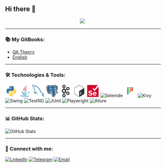 ## Hi there 👋

<div id="header" align="center">
  <img src="https://i.gifer.com/origin/07/0712a3da4204ed312ec28629ce2fd29c_w200.gif" width="200"/>
  
  <!-- Счётчик просмотров -->
  <img src="https://komarev.com/ghpvc/?username=KazeKaze93&style=flat-square&color=blue" alt=""/>
</div>

---

### 📚 My GitBooks:
- [QA Theory](https://kaze.gitbook.io/qa-theory)
- [English](https://kaze.gitbook.io/english)

---

### 🛠️ Technologies & Tools:
<!-- Иконки технологий, которые вы хотите видеть -->
<div>
  <img src="https://github.com/devicons/devicon/blob/master/icons/python/python-original.svg" title="Python" alt="Python" width="40" height="40"/>
  <img src="https://github.com/devicons/devicon/blob/master/icons/java/java-original.svg" title="Java" alt="Java" width="40" height="40"/>
  <img src="https://github.com/devicons/devicon/blob/master/icons/mysql/mysql-original.svg" title="MySQL" alt="MySQL" width="40" height="40"/>
  <img src="https://github.com/devicons/devicon/blob/master/icons/postgresql/postgresql-original.svg" title="PostgreSQL" alt="PostgreSQL" width="40" height="40"/>
  <img src="https://github.com/devicons/devicon/blob/master/icons/apachekafka/apachekafka-original.svg" title="Apache Kafka" alt="Apache Kafka" width="40" height="40"/>
  <img src="https://github.com/devicons/devicon/blob/master/icons/bash/bash-original.svg" title="Shell" alt="Shell" width="40" height="40"/>
  <img src="https://github.com/devicons/devicon/blob/master/icons/selenium/selenium-original.svg" title="Selenium" alt="Selenium" width="40" height="40"/>
  <img src="https://img.icons8.com/color/48/000000/selenide.png" title="Selenide" alt="Selenide" width="40" height="40"/>
  <img src="https://github.com/devicons/devicon/blob/master/icons/pytest/pytest-original.svg" title="pytest" alt="pytest" width="40" height="40"/>
  <img src="https://img.icons8.com/color/48/000000/kivy.png" title="Kivy" alt="Kivy" width="40" height="40"/>
  <img src="https://img.icons8.com/color/48/000000/swing.png" title="Swing" alt="Swing" width="40" height="40"/>
  <img src="https://img.icons8.com/color/48/000000/testng.png" title="TestNG" alt="TestNG" width="40" height="40"/>
  <img src="https://img.icons8.com/color/48/000000/junit.png" title="JUnit" alt="JUnit" width="40" height="40"/>
  <img src="https://img.icons8.com/color/48/000000/playwright.png" title="Playwright" alt="Playwright" width="40" height="40"/>
  <img src="https://img.icons8.com/color/48/000000/allure.png" title="Allure" alt="Allure" width="40" height="40"/>
</div>

---

### 📊 GitHub Stats:
<!-- Добавьте статистику, если хотите -->
![GitHub Stats](https://github-readme-stats.vercel.app/api?username=KazeKaze93&show_icons=true&theme=radical)

---

### 🔗 Connect with me:
<!-- Добавьте ссылки на ваши соцсети или другие платформы -->
[![LinkedIn](https://img.shields.io/badge/LinkedIn-blue?style=for-the-badge&logo=linkedin&logoColor=white)](https://www.linkedin.com/in/your-profile/)
[![Telegram](https://img.shields.io/badge/Telegram-blue?style=for-the-badge&logo=telegram&logoColor=white)](https://t.me/your-username)
[![Email](https://img.shields.io/badge/Email-red?style=for-the-badge&logo=gmail&logoColor=white)](mailto:your-email@example.com)
